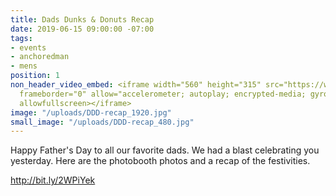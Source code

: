 ```yaml
---
title: Dads Dunks & Donuts Recap
date: 2019-06-15 09:00:00 -07:00
tags:
- events
- anchoredman
- mens
position: 1
non_header_video_embed: <iframe width="560" height="315" src="https://www.youtube.com/embed/EGUvno378ow"
  frameborder="0" allow="accelerometer; autoplay; encrypted-media; gyroscope; picture-in-picture"
  allowfullscreen></iframe>
image: "/uploads/DDD-recap_1920.jpg"
small_image: "/uploads/DDD-recap_480.jpg"
---
```


Happy Father's Day to all our favorite dads. We had a blast celebrating you yesterday. Here are the photobooth photos and a recap of the festivities.

http://bit.ly/2WPiYek
